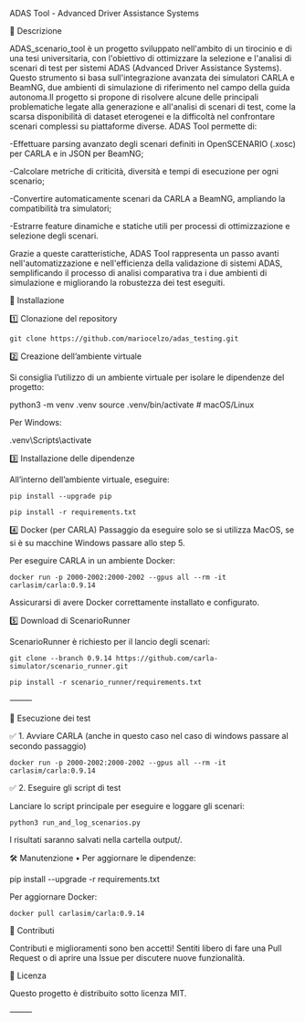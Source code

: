 ADAS Tool - Advanced Driver Assistance Systems

📌 Descrizione

ADAS_scenario_tool è un progetto sviluppato nell'ambito di un tirocinio e di una tesi universitaria, con l'obiettivo di ottimizzare la selezione e l'analisi di scenari di test per sistemi ADAS (Advanced Driver Assistance Systems). Questo strumento si basa sull'integrazione avanzata dei simulatori CARLA e BeamNG, due ambienti di simulazione di riferimento nel campo della guida autonoma.Il progetto si propone di risolvere alcune delle principali problematiche legate alla generazione e all'analisi di scenari di test, come la scarsa disponibilità di dataset eterogenei e la difficoltà nel confrontare scenari complessi su piattaforme diverse. ADAS Tool permette di:

-Effettuare parsing avanzato degli scenari definiti in OpenSCENARIO (.xosc) per CARLA e in JSON per BeamNG;

-Calcolare metriche di criticità, diversità e tempi di esecuzione per ogni scenario;

-Convertire automaticamente scenari da CARLA a BeamNG, ampliando la compatibilità tra simulatori;

-Estrarre feature dinamiche e statiche utili per processi di ottimizzazione e selezione degli scenari.

Grazie a queste caratteristiche, ADAS Tool rappresenta un passo avanti nell'automatizzazione e nell'efficienza della validazione di sistemi ADAS, semplificando il processo di analisi comparativa tra i due ambienti di simulazione e migliorando la robustezza dei test eseguiti.


🚀 Installazione

1️⃣ Clonazione del repository


	git clone https://github.com/mariocelzo/adas_testing.git


2️⃣ Creazione dell’ambiente virtuale

Si consiglia l’utilizzo di un ambiente virtuale per isolare le dipendenze del progetto:

python3 -m venv .venv
source .venv/bin/activate   # macOS/Linux

Per Windows:

.venv\\Scripts\\activate

3️⃣ Installazione delle dipendenze

All’interno dell’ambiente virtuale, eseguire:


	pip install --upgrade pip

	pip install -r requirements.txt

4️⃣ Docker (per CARLA) Passaggio da eseguire solo se si utilizza MacOS, se si è su macchine Windows passare allo step 5.

Per eseguire CARLA in un ambiente Docker:


	docker run -p 2000-2002:2000-2002 --gpus all --rm -it carlasim/carla:0.9.14

Assicurarsi di avere Docker correttamente installato e configurato.

5️⃣ Download di ScenarioRunner

ScenarioRunner è richiesto per il lancio degli scenari:


	git clone --branch 0.9.14 https://github.com/carla-simulator/scenario_runner.git

	pip install -r scenario_runner/requirements.txt


⸻

🔄 Esecuzione dei test

✅ 1. Avviare CARLA (anche in questo caso nel caso di windows passare al secondo passaggio)


	docker run -p 2000-2002:2000-2002 --gpus all --rm -it carlasim/carla:0.9.14

✅ 2. Eseguire gli script di test

Lanciare lo script principale per eseguire e loggare gli scenari:


	python3 run_and_log_scenarios.py

I risultati saranno salvati nella cartella output/.





🛠️ Manutenzione
	•	Per aggiornare le dipendenze:

pip install --upgrade -r requirements.txt

Per aggiornare Docker:


	docker pull carlasim/carla:0.9.14






🤝 Contributi

Contributi e miglioramenti sono ben accetti! Sentiti libero di fare una Pull Request o di aprire una Issue per discutere nuove funzionalità.


📝 Licenza

Questo progetto è distribuito sotto licenza MIT.

⸻
